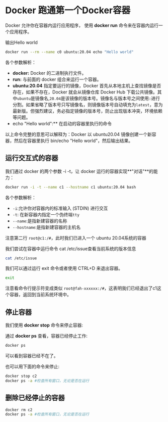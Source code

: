 # Docker 跑通第一个Docker容器

Docker 允许你在容器内运行应用程序， 使用 **docker run** 命令来在容器内运行一个应用程序。

输出Hello world

```bash
docker run --rm --name c0 ubuntu:20.04 echo "Hello world"
```

各个参数解析：

- **docker:** Docker 的二进制执行文件。
- **run:** 与前面的 docker 组合来运行一个容器。
- **ubuntu:20.04** 指定要运行的镜像，Docker 首先从本地主机上查找镜像是否存在，如果不存在，Docker 就会从镜像仓库 Docker Hub 下载公共镜像。其中`ubuntu`是镜像名,`20.04`是该镜像的版本号。镜像名与版本号之间使用`:`进行分割。如果省略了版本号只写镜像名，则镜像版本号自动填充为`latest`，意为最新版。但强烈建议，务必指定镜像的版本号，防止出现版本冲突，环境依赖等问题。
- echo "Hello world":** 在启动的容器里执行的命令

以上命令完整的意思可以解释为：Docker 以 ubuntu20.04 镜像创建一个新容器，然后在容器里执行 bin/echo "Hello world"，然后输出结果。

## 运行交互式的容器

我们通过 docker 的两个参数 -i -t，让 docker 运行的容器实现**"对话"**的能力：

```bash
docker run -i -t --name c1 --hostname c1 ubuntu:20.04 bash
```

各个参数解析：

- `-i`:允许你对容器内的标准输入 (STDIN) 进行交互
- `-t`: 在新容器内指定一个伪终端`tty`
- `--name`:是指新建容器的名称
- `--hostname`:是指新建容器的主机名

注意第二行 `root@c1:/#`，此时我们已进入一个 ubuntu 20.04系统的容器

我们尝试在容器中运行命令 cat /etc/issue查看当前系统的版本信息

```bash
cat /etc/issue
```

我们可以通过运行 exit 命令或者使用 CTRL+D 来退出容器。

```bash
exit
```

注意看命令行提示符变成类似 `root@fah-xxxxxx:/#`，这表明我们已经退出了c1这个容器，返回到当前系统环境中。

## 停止容器

我们使用 **docker stop** 命令来停止容器:

通过 **docker ps** 查看，容器已经停止工作:

```bash
docker ps
```

可以看到容器已经不在了。

也可以用下面的命令来停止:

```bash
docker stop c2
docker ps -a #检查所有窗口，无论是否在运行
```

## 删除已经停止的容器

```bash
docker rm c2
docker ps -a #检查所有窗口，无论是否在运行
```
